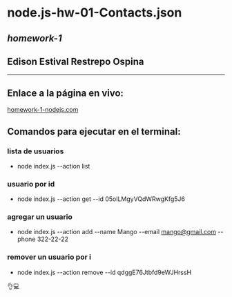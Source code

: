 # **node.js-hw-01-Contacts.json**

## *homework-1*

## Edison Estival Restrepo Ospina

---

## **Enlace a la página en vivo:**

[homework-1-nodejs.com](https://edirestrepo.github.io/goit-markup-hw-05/ "homework-1-nodejs.com")

## **Comandos para ejecutar en el terminal:**

### lista de usuarios

* node index.js --action list

### usuario por id

* node index.js --action get --id 05olLMgyVQdWRwgKfg5J6

### agregar un usuario

* node index.js --action add --name Mango --email <mango@gmail.com> --phone 322-22-22

### remover un usuario por i

* node index.js --action remove --id qdggE76Jtbfd9eWJHrssH


👌💻

